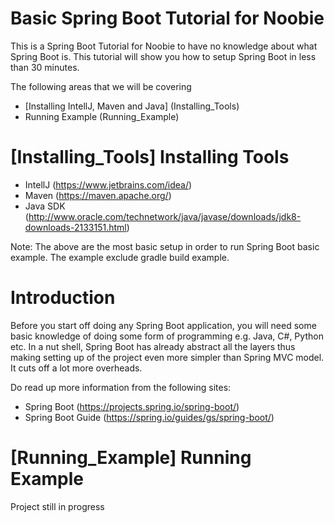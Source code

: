 # Basic Spring Boot Tutorial for Noobie 
This is a Spring Boot Tutorial for Noobie to have no knowledge about what Spring Boot is. This tutorial will show you how to setup Spring Boot in less than 30 minutes.

The following areas that we will be covering
* [Installing IntellJ, Maven and Java] (Installing_Tools)
* Running Example (Running_Example)






# [Installing_Tools] Installing Tools 
* IntellJ (https://www.jetbrains.com/idea/)
* Maven (https://maven.apache.org/)
* Java SDK (http://www.oracle.com/technetwork/java/javase/downloads/jdk8-downloads-2133151.html)

Note: The above are the most basic setup in order to run Spring Boot basic example. The example exclude gradle build example.

# Introduction
Before you start off doing any Spring Boot application, you will need some basic knowledge of doing some form of programming e.g. Java, C#, Python etc. In a nut shell, Spring Boot has already abstract all the layers thus making setting up of the project even more simpler than Spring MVC model. It cuts off a lot more overheads. 

Do read up more information from the following sites:
* Spring Boot (https://projects.spring.io/spring-boot/)
* Spring Boot Guide (https://spring.io/guides/gs/spring-boot/)

# [Running_Example] Running Example

Project still in progress
